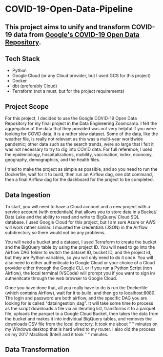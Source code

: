 # COVID-19-Open-Data-Pipeline


## This project aims to unify and transform COVID-19 data from [Google's COVID-19 Open Data Repository](https://health.google.com/covid-19/open-data/).
  
## Tech Stack
- Python
- Google Cloud (or any Cloud provider, but I used GCS for this project)
- Docker
- dbt (preferably Cloud)
- Terraform (not a must, but for the project requirements)


## Project Scope
For this project, I decided to use the Google COVID-19 Open Data Repository for my final project in the Data Engineering Zoomcamp. I felt the aggregation of the data that they provided was not very helpful if you were looking for COVID data, it is a rather slow dataset. Some of the data, like the weather file, is really not relevant as this was a multi-year worldwide pandemic; other data such as the search trends, were so large that I felt it was not necessary to try to dig into COVID data. For full reference, I used the epidemiology, hospitalizations, mobility, vaccination, index, economy, geography, demographics, and the health files.

I tried to make the project as simple as possible, and so you need to run the Dockerfile, wait for it to build, then run an Airflow dag, one dbt command, then a final Airflow dag for the dashboard for the project to be completed.


## Data Ingestion 

To start, you will need to have a Cloud account and a new project with a service account (with credentials) that allows you to store data in a Bucket/ Data Lake and the ability to read and write to BigQuery/ Cloud SQL database. I used Google Cloud for this project, but I am sure Azure or AWS will work rather similar.
I mounted the credentials (JSON) in the Airflow subdirectory so there would not be any problems. 

You will need a bucket and a dataset, I used Terraform to create the bucket and the BigQuery table by using the project ID. You will need to go into the Airflow DAG folder to switch the dataset ID, bucket ID, and the project id, but they are Python variables, so you will only need to do it once. You will also need to either authenticate to Google Cloud or your choice of a Cloud provider either through the Google CLI, or if you run a Python Script (non Airflow), the local terminal (VSCode) will prompt you if you want to sign in/ authenitcate through the web browser to Google Cloud. 

Once you have done that, all you really have to do is run the Dockerfile (which contains Airflow), wait for it to build, and then go to localhost:8080. The login and password are both airflow, and the specific DAG you are looking for is called "dataingestion_dag". It will take some time to process as the script downloads a file via an iterating list, transforms it to a parquet file, uploads the parquet to a Google Cloud Bucket, then takes the data from the bucket and makes it into individual BigQuery tables, and removes the downloads CSV file from the local directory. It took me about " " minutes on my Windows desktop that is hard wired to my router. I also did the process on my 2017 MacBook (Intel) and it took " " minutes.  


## Data Transformation


